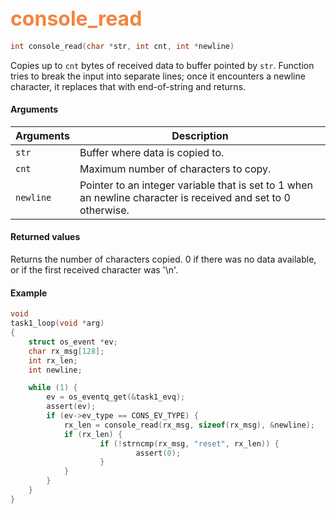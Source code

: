 ## <font color="#F2853F" style="font-size:24pt"> console_read </font>

```c
int console_read(char *str, int cnt, int *newline)
```

Copies up to `cnt` bytes of received data to buffer pointed by `str`. Function tries to break the input into 
separate lines; once it encounters a newline character, it replaces that with end-of-string and returns.

#### Arguments

| Arguments | Description |
|-----------|-------------|
| `str` |  Buffer where data is copied to.  |
| `cnt` |  Maximum number of characters to copy.  |
| `newline` | Pointer to an integer variable that is set to 1 when an newline character is received and set to 0 otherwise.
              

#### Returned values

Returns the number of characters copied. 0 if there was no data
available, or if the first received character was '\n'.


#### Example

```c
void
task1_loop(void *arg)
{
    struct os_event *ev;
    char rx_msg[128];
    int rx_len;
    int newline;

    while (1) {
        ev = os_eventq_get(&task1_evq);
        assert(ev);
        if (ev->ev_type == CONS_EV_TYPE) {
            rx_len = console_read(rx_msg, sizeof(rx_msg), &newline);
            if (rx_len) {
                    if (!strncmp(rx_msg, "reset", rx_len)) {
                            assert(0);
                    }
            }
        }
    }
}    
```
